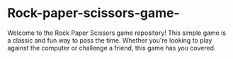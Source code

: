 # Rock-paper-scissors-game-

Welcome to the Rock Paper Scissors game repository! This simple game is a classic and fun way to pass the time. Whether you're looking to play against the computer or challenge a friend, this game has you covered.
